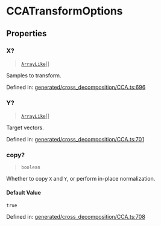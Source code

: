 # CCATransformOptions

## Properties

### X?

> [`ArrayLike`](../types/ArrayLike.md)[]

Samples to transform.

Defined in:  [generated/cross\_decomposition/CCA.ts:696](https://github.com/transitive-bullshit/scikit-learn-ts/blob/122b3c0/packages/sklearn/src/generated/cross_decomposition/CCA.ts#L696)

### Y?

> [`ArrayLike`](../types/ArrayLike.md)[]

Target vectors.

Defined in:  [generated/cross\_decomposition/CCA.ts:701](https://github.com/transitive-bullshit/scikit-learn-ts/blob/122b3c0/packages/sklearn/src/generated/cross_decomposition/CCA.ts#L701)

### copy?

> `boolean`

Whether to copy `X` and `Y`, or perform in-place normalization.

#### Default Value

`true`

Defined in:  [generated/cross\_decomposition/CCA.ts:708](https://github.com/transitive-bullshit/scikit-learn-ts/blob/122b3c0/packages/sklearn/src/generated/cross_decomposition/CCA.ts#L708)
